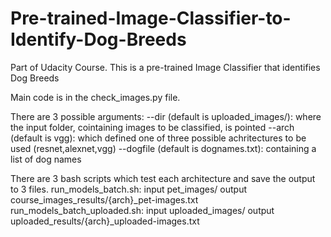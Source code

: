 # Pre-trained-Image-Classifier-to-Identify-Dog-Breeds
Part of Udacity Course. This is a pre-trained Image Classifier that identifies Dog Breeds

Main code is in the check_images.py file. 

There are 3 possible arguments:
--dir (default is uploaded_images/): where the input folder, cointaining images to be classified, is pointed
--arch (default is vgg): which defined one of three possible achritectures to be used (resnet,alexnet,vgg)
--dogfile (default is dognames.txt): containing a list of dog names

There are 3 bash scripts which test each architecture and save the output to 3 files.
run_models_batch.sh: input pet_images/ output course_images_results/{arch}_pet-images.txt
run_models_batch_uploaded.sh: input uploaded_images/ output uploaded_results/{arch}_uploaded-images.txt
